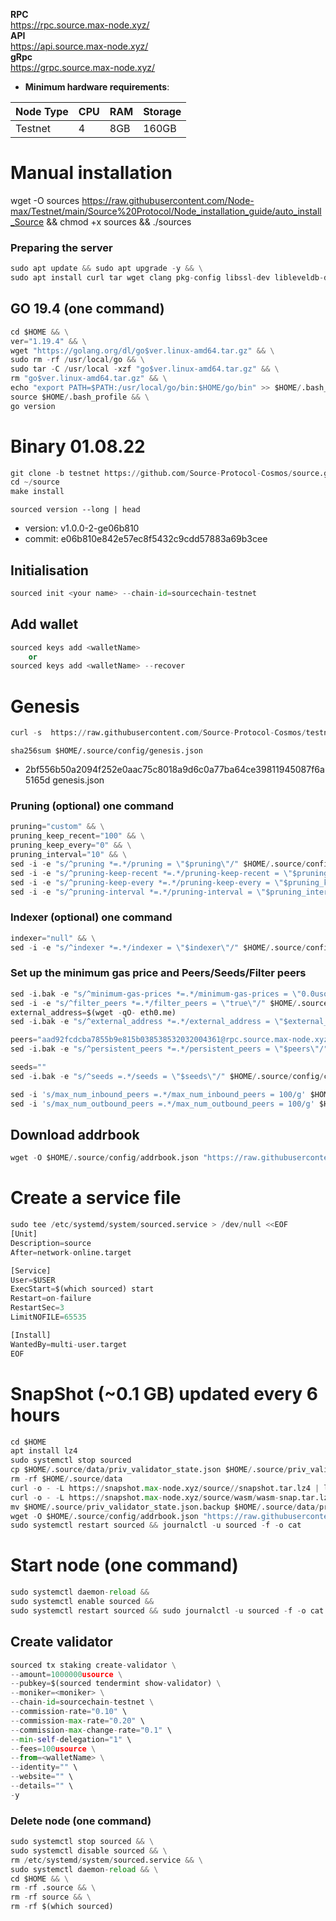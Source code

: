 **RPC** \
https://rpc.source.max-node.xyz/ \
**API** \
https://api.source.max-node.xyz/ \
**gRpc** \
https://grpc.source.max-node.xyz/ 

- **Minimum hardware requirements**:

| Node Type |CPU | RAM  | Storage  | 
|-----------|----|------|----------|
| Testnet   |   4| 8GB  | 160GB    |

# Manual installation

wget -O sources https://raw.githubusercontent.com/Node-max/Testnet/main/Source%20Protocol/Node_installation_guide/auto_install_Source && chmod +x sources && ./sources



### Preparing the server
```python
sudo apt update && sudo apt upgrade -y && \
sudo apt install curl tar wget clang pkg-config libssl-dev libleveldb-dev jq build-essential bsdmainutils git make ncdu htop screen unzip bc fail2ban htop -y
```

## GO 19.4 (one command)
```python
cd $HOME && \
ver="1.19.4" && \
wget "https://golang.org/dl/go$ver.linux-amd64.tar.gz" && \
sudo rm -rf /usr/local/go && \
sudo tar -C /usr/local -xzf "go$ver.linux-amd64.tar.gz" && \
rm "go$ver.linux-amd64.tar.gz" && \
echo "export PATH=$PATH:/usr/local/go/bin:$HOME/go/bin" >> $HOME/.bash_profile && \
source $HOME/.bash_profile && \
go version
```

# Binary   01.08.22
```python 
git clone -b testnet https://github.com/Source-Protocol-Cosmos/source.git
cd ~/source
make install
```
`sourced version --long | head`
- version: v1.0.0-2-ge06b810
- commit: e06b810e842e57ec8f5432c9cdd57883a69b3cee 

## Initialisation
```python
sourced init <your name> --chain-id=sourcechain-testnet
```
## Add wallet
```python
sourced keys add <walletName>
    or
sourced keys add <walletName> --recover
```
# Genesis
```python
curl -s  https://raw.githubusercontent.com/Source-Protocol-Cosmos/testnets/master/sourcechain-testnet/genesis.json > ~/.source/config/genesis.json
```

`sha256sum $HOME/.source/config/genesis.json`
- 2bf556b50a2094f252e0aac75c8018a9d6c0a77ba64ce39811945087f6a5165d  genesis.json

### Pruning (optional) one command
```python
pruning="custom" && \
pruning_keep_recent="100" && \
pruning_keep_every="0" && \
pruning_interval="10" && \
sed -i -e "s/^pruning *=.*/pruning = \"$pruning\"/" $HOME/.source/config/app.toml && \
sed -i -e "s/^pruning-keep-recent *=.*/pruning-keep-recent = \"$pruning_keep_recent\"/" $HOME/.source/config/app.toml && \
sed -i -e "s/^pruning-keep-every *=.*/pruning-keep-every = \"$pruning_keep_every\"/" $HOME/.source/config/app.toml && \
sed -i -e "s/^pruning-interval *=.*/pruning-interval = \"$pruning_interval\"/" $HOME/.source/config/app.toml
```
### Indexer (optional) one command
```python
indexer="null" && \
sed -i -e "s/^indexer *=.*/indexer = \"$indexer\"/" $HOME/.source/config/config.toml
```
### Set up the minimum gas price and Peers/Seeds/Filter peers
```python
sed -i.bak -e "s/^minimum-gas-prices *=.*/minimum-gas-prices = \"0.0usource\"/;" ~/.source/config/app.toml
sed -i -e "s/^filter_peers *=.*/filter_peers = \"true\"/" $HOME/.source/config/config.toml
external_address=$(wget -qO- eth0.me) 
sed -i.bak -e "s/^external_address *=.*/external_address = \"$external_address:26656\"/" $HOME/.source/config/config.toml

peers="aad92fcdcba7855b9e815b038538532032004361@rpc.source.max-node.xyz:28657"
sed -i.bak -e "s/^persistent_peers *=.*/persistent_peers = \"$peers\"/" $HOME/.source/config/config.toml

seeds=""
sed -i.bak -e "s/^seeds =.*/seeds = \"$seeds\"/" $HOME/.source/config/config.toml

sed -i 's/max_num_inbound_peers =.*/max_num_inbound_peers = 100/g' $HOME/.source/config/config.toml
sed -i 's/max_num_outbound_peers =.*/max_num_outbound_peers = 100/g' $HOME/.source/config/config.toml
```

## Download addrbook
```python
wget -O $HOME/.source/config/addrbook.json "https://raw.githubusercontent.com/Node-max/Testnet/main/Source%20Protocol/Node_installation_guide/addrbook.json"
```

# Create a service file
```python
sudo tee /etc/systemd/system/sourced.service > /dev/null <<EOF
[Unit]
Description=source
After=network-online.target

[Service]
User=$USER
ExecStart=$(which sourced) start
Restart=on-failure
RestartSec=3
LimitNOFILE=65535

[Install]
WantedBy=multi-user.target
EOF
```

# SnapShot (~0.1 GB) updated every 6 hours
```python
cd $HOME
apt install lz4
sudo systemctl stop sourced
cp $HOME/.source/data/priv_validator_state.json $HOME/.source/priv_validator_state.json.backup
rm -rf $HOME/.source/data
curl -o - -L https://snapshot.max-node.xyz/source//snapshot.tar.lz4 | lz4 -c -d - | tar -x -C $HOME/.source --strip-components 2
curl -o - -L https://snapshot.max-node.xyz/source/wasm/wasm-snap.tar.lz4 | lz4 -c -d - | tar -x -C $HOME/.source/data --strip-components 3
mv $HOME/.source/priv_validator_state.json.backup $HOME/.source/data/priv_validator_state.json
wget -O $HOME/.source/config/addrbook.json "https://raw.githubusercontent.com/Node-max/Testnet/main/Source%20Protocol/Node_installation_guide/addrbook.json"
sudo systemctl restart sourced && journalctl -u sourced -f -o cat
```

# Start node (one command)
```python
sudo systemctl daemon-reload &&
sudo systemctl enable sourced &&
sudo systemctl restart sourced && sudo journalctl -u sourced -f -o cat
```

## Create validator
```python
sourced tx staking create-validator \
--amount=1000000usource \
--pubkey=$(sourced tendermint show-validator) \
--moniker=<moniker> \
--chain-id=sourcechain-testnet \
--commission-rate="0.10" \
--commission-max-rate="0.20" \
--commission-max-change-rate="0.1" \
--min-self-delegation="1" \
--fees=100usource \
--from=<walletName> \
--identity="" \
--website="" \
--details="" \
-y
```

### Delete node (one command)
```python
sudo systemctl stop sourced && \
sudo systemctl disable sourced && \
rm /etc/systemd/system/sourced.service && \
sudo systemctl daemon-reload && \
cd $HOME && \
rm -rf .source && \
rm -rf source && \
rm -rf $(which sourced)
```


